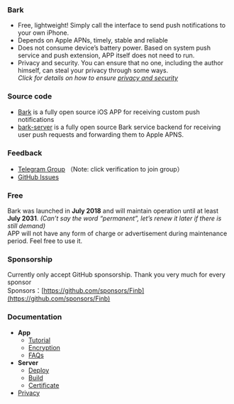 
### Bark <!-- {docsify-ignore-all} -->
- Free, lightweight! Simply call the interface to send push notifications to your own iPhone. 
- Depends on Apple APNs, timely, stable and reliable
- Does not consume device’s battery power. Based on system push service and push extension, APP itself does not need to run. 
- Privacy and security. You can ensure that no one, including the author himself, can steal your privacy through some ways.<br>*Click for details on how to ensure [privacy and security](/en-us/privacy)*

### Source code 
- [Bark](https://github.com/Finb/Bark) is a fully open source iOS APP for receiving custom push notifications
- [bark-server](https://github.com/Finb/bark-server) is a fully open source Bark service backend for receiving user push requests and forwarding them to Apple APNS.

### Feedback
- [Telegram Group](https://t.me/joinchat/OsCbLzovUAE0YjY1) （Note: click verification to join group）
- [GitHub Issues](https://github.com/Finb/Bark/issues)

### Free
Bark was launched in **July 2018** and will maintain operation until at least **July 2031**. *(Can’t say the word “permanent”, let’s renew it later if there is still demand)*<br> 
APP will not have any form of charge or advertisement during maintenance period. Feel free to use it.

### Sponsorship 
Currently only accept GitHub sponsorship. Thank you very much for every sponsor<br>
Sponsors：[https://github.com/sponsors/Finb](https://github.com/sponsors/Finb)

### Documentation
- **App**
  - [Tutorial](/en-us/tutorial)
  - [Encryption](/en-us/encryption)  
  - [FAQs](/en-us/faq)
- **Server**
  - [Deploy](/en-us/deploy)
  - [Build](/en-us/build)
  - [Certificate](/en-us/cert)
- [Privacy](/en-us/privacy)